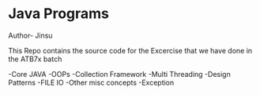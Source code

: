 # Java Programs

Author- Jinsu

This Repo contains the source code for the Excercise that we have done in the ATB7x batch



-Core JAVA
-OOPs
-Collection Framework
-Multi Threading
-Design Patterns
-FILE IO
-Other misc concepts
-Exception

